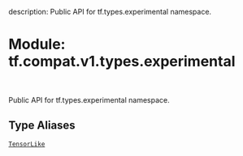 description: Public API for tf.types.experimental namespace.

<div itemscope itemtype="http://developers.google.com/ReferenceObject">
<meta itemprop="name" content="tf.compat.v1.types.experimental" />
<meta itemprop="path" content="Stable" />
</div>

# Module: tf.compat.v1.types.experimental

<!-- Insert buttons and diff -->

<table class="tfo-notebook-buttons tfo-api nocontent" align="left">

</table>



Public API for tf.types.experimental namespace.



## Type Aliases

[`TensorLike`](../../../../tf/types/experimental/TensorLike.md)

